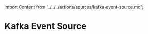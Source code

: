 import Content from '../../../actions/sources/kafka-event-source.md';

# Kafka Event Source

<Content />
